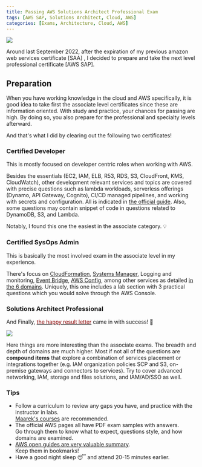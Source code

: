 ```yaml
---
title: Passing AWS Solutions Architect Professional Exam
tags: [AWS SAP, Solutions Architect, Cloud, AWS]
categories: [Exams, Architecture, Cloud, AWS]
---
```


<img src="{{ site.baseurl_root }}/public/images/aws-exams.png" class="post-image resize-sm center-image" />


Around last September 2022, after the expiration of my previous amazon web services certificate [SAA] , I decided to prepare and take the next level professional certificate [AWS SAP].


## Preparation

When you have working knowledge in the cloud and AWS specifically, it is good idea to take first the associate level certificates since these are information oriented. With study and practice, your chances for passing are high. By doing so, you also prepare for the professional and specialty levels afterward.

<!-- post-excerpt -->

And that's what I did by clearing out the following two certificates!


### Certified Developer

This is mostly focused on developer centric roles when working with AWS.

Besides the essentials (EC2, IAM, ELB, R53, RDS, S3, CloudFront, KMS, CloudWatch), other development relevant services and topics are covered with precise questions such as lambda workloads, serverless offerings (Dynamo, API Gateway, Cognito), CI/CD managed pipelines, and working with secrets and configuration. All is indicated in [the official guide](https://aws.amazon.com/certification/certified-developer-associate/). Also, some questions may contain snippet of code in questions related to DynamoDB, S3, and Lambda.

Notably, I found this one the easiest in the associate category. 💡

### Certified SysOps Admin

This is basically the most involved exam in the associate level in my experience.

There's focus on [CloudFormation](https://docs.aws.amazon.com/AWSCloudFormation/latest/UserGuide/Welcome.html), [Systems Manager](https://docs.aws.amazon.com/systems-manager/latest/userguide/what-is-systems-manager.html), Logging and monitoring, [Event Bridge](https://docs.aws.amazon.com/eventbridge/index.html), [AWS Config](https://docs.aws.amazon.com/config/latest/developerguide/WhatIsConfig.html), among other services as detailed [in the 6 domains](https://d1.awsstatic.com/training-and-certification/docs-sysops-associate/AWS-Certified-SysOps-Administrator-Associate_Exam-Guide.pdf). Uniquely, this one includes a lab section with 3 practical questions which you would solve through the AWS Console.


### Solutions Architect Professional

And Finally, [<span style="color: darkred">the happy result letter</span>](https://www.credly.com/badges/f082f973-a262-41ba-aad6-557076601b5b/public_url>) came in with success! 🎉

<img src="{{ site.baseurl_root }}/public/images/aws-sap-cert.png" class="post-image-2 resize-sm center-image" />

Here things are more interesting than the associate exams. The breadth and depth of domains are much higher. Most if not all of the questions are **compound items** that explore a combination of services placement or integrations together (e.g. IAM organization policies SCP and S3, on-premise gateways and connectors to services). Try to cover advanced networking, IAM, storage and files solutions, and IAM/AD/SSO as well.

### Tips

- Follow a curriculum to review any gaps you have, and practice with the instructor in labs.
  <br>
  [Maarek's courses](https://www.udemy.com/user/stephane-maarek/) are recommended.
- The official AWS pages all have PDF exam samples with answers. <br>
  Go through them to know what to expect, questions style, and how domains are examined.
- [AWS open guides are very valuable summary](https://github.com/open-guides/og-aws). <br>
  Keep them in bookmarks!
- Have a good night sleep 😴 and attend 20-15 minutes earlier.
